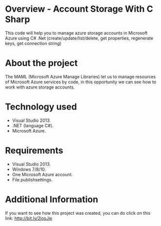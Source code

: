 # Overview - Account Storage With C Sharp
This code will help you to manage azure storage accounts in Microsoft Azure using C# .Net (create/update/list/delete, get properties, regenerate keys, get connection string)

# About the project

The MAML (Microsoft Azure Manage Libraries) let us to manage resources of Microsoft Azure services by code, in this opportunity we can see how to work with azure storage accounts.

# Technology used

* Visual Studio 2013.
* .NET (language C#).
* Microsoft Azure.

# Requirements

* Visual Studio 2013.
* Windows 7/8/10.
* One Microsoft Azure account.
* File.publishsettings.

# Additional Information

If you want to see how this project was created, you can do click on this link: http://bit.ly/2josJje
